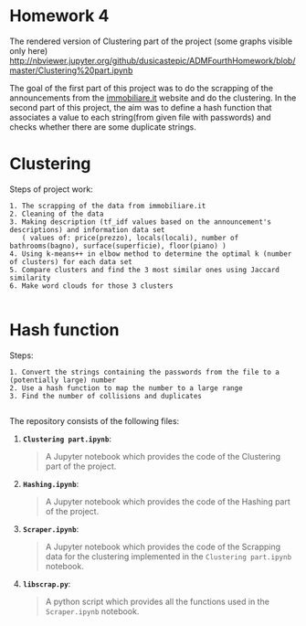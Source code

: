 # Homework 4

The rendered version of Clustering part of the project (some graphs visible only here)
http://nbviewer.jupyter.org/github/dusicastepic/ADMFourthHomework/blob/master/Clustering%20part.ipynb


The goal of the first part of this project was to do the scrapping of the announcements from the [immobiliare.it](https://www.immobiliare.it) website and do the clustering. In the second part of this project, the aim was to define a hash function that associates a value to each string(from given file with passwords) and checks whether there are some duplicate strings.  


# Clustering

 Steps of project work:

    1. The scrapping of the data from immobiliare.it
    2. Cleaning of the data
    3. Making description (tf_idf values based on the announcement's descriptions) and information data set
       ( values of: price(prezzo), locals(locali), number of bathrooms(bagno), surface(superficie), floor(piano) )
    4. Using k-means++ in elbow method to determine the optimal k (number of clusters) for each data set
    5. Compare clusters and find the 3 most similar ones using Jaccard similarity
    6. Make word clouds for those 3 clusters
  
<p align="center">
<img src="http://www.abc.net.au/reslib/201104/r753424_6267355.JPG" alt text="Clustering">
</p>
 
 

# Hash function

 Steps:

    1. Convert the strings containing the passwords from the file to a (potentially large) number
    2. Use a hash function to map the number to a large range
    3. Find the number of collisions and duplicates
     
 

<p align="center">
<img src="http://learningspot.altervista.org/wp-content/uploads/2016/11/Hash_Function2.png" alt text="Hash function">
</p>
 


The repository consists of the following files:
1. __`Clustering part.ipynb`__: 
     > A Jupyter notebook which provides the code of the Clustering part of the project.
      
            
2. __`Hashing.ipynb`__:
      > A Jupyter notebook which provides the code of the Hashing part of the project.

3. __`Scraper.ipynb`__:
      > A Jupyter notebook which provides the code of the Scrapping data for the clustering implemented in the `Clustering part.ipynb`  notebook.
      
4. __`libscrap.py`__:
      > A python script which provides all the functions used in the `Scraper.ipynb` notebook. 
      
       
